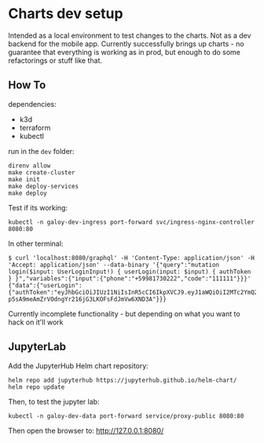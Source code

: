 # Charts dev setup

Intended as a local environment to test changes to the charts. Not as a dev backend for the mobile app.
Currently successfully brings up charts - no guarantee that everything is working as in prod, but enough to do some refactorings or stuff like that.

## How To

dependencies:
- k3d
- terraform
- kubectl

run in the `dev` folder:
```
direnv allow
make create-cluster
make init
make deploy-services
make deploy
```

Test if its working:
```
kubectl -n galoy-dev-ingress port-forward svc/ingress-nginx-controller 8080:80
```
In other terminal:
```
$ curl 'localhost:8080/graphql' -H 'Content-Type: application/json' -H 'Accept: application/json' --data-binary '{"query":"mutation login($input: UserLoginInput!) { userLogin(input: $input) { authToken } }","variables":{"input":{"phone":"+59981730222","code":"111111"}}}'
{"data":{"userLogin":{"authToken":"eyJhbGciOiJIUzI1NiIsInR5cCI6IkpXVCJ9.eyJ1aWQiOiI2MTc2YmQ2NmQ0MmFkYWIzNjM2MmEyY2QiLCJuZXR3b3JrIjoibWFpbm5ldCIsImlhdCI6MTYzNTE3MTY4Nn0.n-p5sA9meAmZrVOdngYr216jG3LKOFsFdJmVw6XND3A"}}}
```

Currently incomplete functionality - but depending on what you want to hack on it'll work

## JupyterLab

Add the JupyterHub Helm chart repository:
```
helm repo add jupyterhub https://jupyterhub.github.io/helm-chart/
helm repo update
```

Then, to test the jupyter lab:
```
kubectl -n galoy-dev-data port-forward service/proxy-public 8080:80
```

Then open the browser to: http://127.0.0.1:8080/
